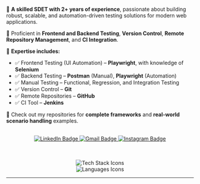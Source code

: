 🌱 **A skilled SDET with 2+ years of experience**, passionate about building robust, scalable, and automation-driven testing solutions for modern web applications.

🚀 Proficient in **Frontend and Backend Testing**, **Version Control**, **Remote Repository Management**, and **CI Integration**.

🧠 **Expertise includes:**

- ✅ Frontend Testing (UI Automation) – **Playwright**, with knowledge of **Selenium**
- ✅ Backend Testing – **Postman** (Manual), **Playwright** (Automation)
- ✅ Manual Testing – Functional, Regression, and Integration Testing
- ✅ Version Control – **Git**
- ✅ Remote Repositories – **GitHub**
- ✅ CI Tool – **Jenkins**

📂 Check out my repositories for **complete frameworks** and **real-world scenario handling** examples.

<br>

<div align="center">

  <!-- Contact & Social Links -->
  <a href="https://www.linkedin.com/in/akash-d-4bb43a191/" target="_blank" title="LinkedIn">
    <img src="https://img.shields.io/badge/LinkedIn-0077B5?style=for-the-badge&logo=linkedin&logoColor=white" alt="LinkedIn Badge" />
  </a>
  <a href="mailto:durgojiakash@gmail.com" title="Email">
    <img src="https://img.shields.io/badge/Gmail-333333?style=for-the-badge&logo=gmail&logoColor=red" alt="Gmail Badge" />
  </a>
  <a href="https://www.instagram.com/durgoo_/" target="_blank" title="Instagram">
    <img src="https://img.shields.io/badge/Instagram-E4405F?style=for-the-badge&logo=instagram&logoColor=white" alt="Instagram Badge" />
  </a>

  <!-- Tech Stack Icons -->
  <br><br>
  <img src="https://skillicons.dev/icons?i=selenium,postman,jenkins,github,git" alt="Tech Stack Icons" />
  <br>
  <img src="https://skillicons.dev/icons?i=js,ts,java" alt="Languages Icons" />

</div>

<hr>
